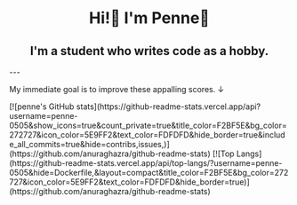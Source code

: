 <h1 align=center>Hi!👋 I'm Penne🍝</h1>

<h2 align=center>I'm a student who writes code as a hobby.</h2>
---
<p>My immediate goal is to improve these appalling scores. ↓</p>
<!-- hehe, you saw this messy source code(?), didn't you? -->
[![penne's GitHub stats](https://github-readme-stats.vercel.app/api?username=penne-0505&show_icons=true&count_private=true&title_color=F2BF5E&bg_color=272727&icon_color=5E9FF2&text_color=FDFDFD&hide_border=true&include_all_commits=true&hide=contribs,issues,)](https://github.com/anuraghazra/github-readme-stats)
[![Top Langs](https://github-readme-stats.vercel.app/api/top-langs/?username=penne-0505&hide=Dockerfile,&layout=compact&title_color=F2BF5E&bg_color=272727&icon_color=5E9FF2&text_color=FDFDFD&hide_border=true)](https://github.com/anuraghazra/github-readme-stats)
